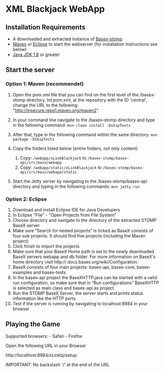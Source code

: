 # XML Blackjack WebApp

## Installation Requirements
- A downloaded and extracted instance of [Basex-stomp](https://github.com/BaseXdb/basex/tree/stomp)
- [Maven](https://maven.apache.org/download.cgi) or [Eclipse](https://www.eclipse.org/downloads/) to start the webserver (for installation instructions see below)
- [Java JDK 1.8](https://www.oracle.com/java/technologies/javase-jdk8-downloads.html) or greater

## Start the server

### Option 1: Maven (recommendet)

1. Open the pom.xml file that you can find on the first level of the /basex-stomp directory. Int pom.xml, at the repository with the ID 'central', change the URL to the following: "http://insecure.repo1.maven.org/maven2"

2. In your command line navigate to the /basex-stomp directory and type in the following command: 
`mvn clean install -DskipTests`

3. After that, type in the following command within the same directory:
`mvn package -DskipTests`

4. Copy the folders listed below (entire folders, not only content)
	1. Copy: `/webapp/xLinkBlackjack` to `/basex-stomp/basex-api/src/main/webapp`
	2. Copy: `/webapp/static/xLinkBlackjack` to `/basex-stomp/basex-api/src/main/webapp/static`
	
5. Start the Jetty server by navigating to the /basex-stomp/basex-api directory and typing in the following commands:
`mvn jetty:run`

### Option 2: Eclipse
1. Download and install Eclipse IDE for Java Developers
2. In Eclipse "File" - "Open Projects from File System"
3. Choose directory and navigate to the directory of the extracted STOMP BaseX server
4. Make sure “Search for nested projects” is ticked as BaseX consists of four sub projects. It should find five projects (including the Maven project)
5. Click finish to import the projects
6. Make sure that your BaseX Home path is set to the newly downloaded BaseX servers webapp and db folder. For more information on BaseX's home directory visit http:// docs.basex.org/wiki/Configuration.
7. BaseX consists of four main projects: basex-api, basex-core, basex-examples and basex-tests
8. In the basex-api project the BaseXHTTP.java can be started with a valid run configuration, so make sure that in “Run configurations” BaseXHTTP is selected as main class and basex-api as project
9. Run the STOMP BaseX Server, the server starts and prints status information like the HTTP ports
10. Test if the server is running by navigating to localhost:8984 in your browser

## Playing the Game
Supported browsers: 
	- Safari
	- Firefox

Open the following URL in your Browser

http://localhost:8984/xLinkbj/setup

IMPORTANT: No backslash '/' at the end of the URL
